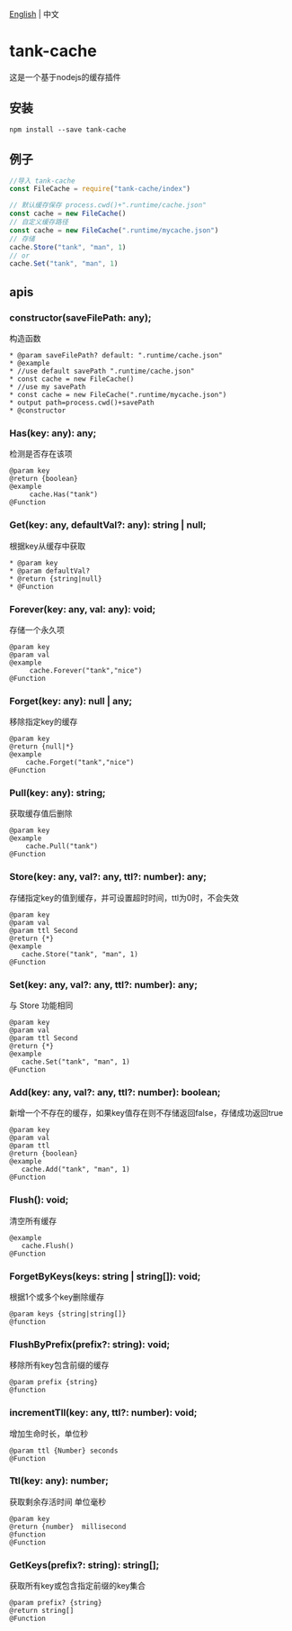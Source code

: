 [English](./README.md) | 中文

# tank-cache

这是一个基于nodejs的缓存插件

## 安装

```shell
npm install --save tank-cache
```

## 例子

```js
//导入 tank-cache
const FileCache = require("tank-cache/index")

// 默认缓存保存 process.cwd()+".runtime/cache.json"
const cache = new FileCache()
// 自定义缓存路径
const cache = new FileCache(".runtime/mycache.json")
// 存储 
cache.Store("tank", "man", 1)
// or 
cache.Set("tank", "man", 1)


```

## apis

### constructor(saveFilePath: any);

构造函数

```
* @param saveFilePath? default: ".runtime/cache.json"
* @example
* //use default savePath ".runtime/cache.json"
* const cache = new FileCache()
* //use my savePath
* const cache = new FileCache(".runtime/mycache.json")
* output path=process.cwd()+savePath
* @constructor
```

### Has(key: any): any;

检测是否存在该项

```
@param key
@return {boolean}
@example
     cache.Has("tank")
@Function
```

### Get(key: any, defaultVal?: any): string | null;

根据key从缓存中获取

```
* @param key
* @param defaultVal?
* @return {string|null}
* @Function
```

### Forever(key: any, val: any): void;

存储一个永久项

```
@param key
@param val
@example
     cache.Forever("tank","nice")
@Function
```

### Forget(key: any): null | any;

移除指定key的缓存

```
@param key
@return {null|*}
@example
    cache.Forget("tank","nice")
@Function
```

### Pull(key: any): string;

获取缓存值后删除

```
@param key
@example
    cache.Pull("tank")
@Function
```

### Store(key: any, val?: any, ttl?: number): any;

存储指定key的值到缓存，并可设置超时时间，ttl为0时，不会失效

```
@param key
@param val
@param ttl Second
@return {*}
@example
   cache.Store("tank", "man", 1)
@Function
```

### Set(key: any, val?: any, ttl?: number): any;

与 Store 功能相同

```
@param key
@param val
@param ttl Second
@return {*}
@example
   cache.Set("tank", "man", 1)
@Function
```

### Add(key: any, val?: any, ttl?: number): boolean;

新增一个不存在的缓存，如果key值存在则不存储返回false，存储成功返回true

```
@param key
@param val
@param ttl
@return {boolean}
@example
   cache.Add("tank", "man", 1)
@Function
```

### Flush(): void;

清空所有缓存

```
@example
   cache.Flush()
@Function
```

### ForgetByKeys(keys: string | string[]): void;

根据1个或多个key删除缓存

```
@param keys {string|string[]}
@function
```

### FlushByPrefix(prefix?: string): void;

移除所有key包含前缀的缓存

```
@param prefix {string}
@function
```

### incrementTll(key: any, ttl?: number): void;

增加生命时长，单位秒

```
@param ttl {Number} seconds
@Function
```

### Ttl(key: any): number;

获取剩余存活时间 单位毫秒

```
@param key
@return {number}  millisecond
@function
@Function
```

### GetKeys(prefix?: string): string[];

获取所有key或包含指定前缀的key集合

```
@param prefix? {string}
@return string[]
@Function
```

